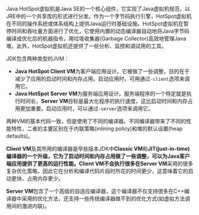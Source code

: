 Java HotSpot虚拟机是Java SE的一个核心组件，它实现了Java虚拟机规范，以JRE中的一个共享库的形式进行分发。作为一个字节码执行引擎，HotSpot虚拟机在不同的操作系统或体系结构上提供Java运行时基础设施。HotSpot虚拟机在暂停时间和吞吐量方面进行了优化，它使用内置的动态编译器自动地将Java字节码编译成优化后的机器指令，用垃圾收集器(Garbage Collector)高效地管理Java堆。此外，HotSpot虚拟机还提供了一些分析、监控和调试用的工具。

JDK包含两种类型的JVM：
* **Java HotSpot Client VM**为客户端应用设计。它被做了一些调整，目的在于减少了应用的启动时间和内存占用。启动应用时，可用通过`-client`选项来调用它。
* **Java HotSpot Server VM**为服务端应用设计。服务端程序的一个特定就是执行时间长，**Server VM**目标是最大化程序的执行速度，这比启动时间和内存占用更加重要。启动应用时，可以通过`-server`选项来调用它。

两种VM的基本代码一致，但是使用了不同的编译器。不同编译器带来了不同的性能特性，二者的主要区别在于内联策略(inlining policy)和堆的默认设置(heap defaults)。

**Client VM**及其所用的编译器是早些版本JDK中**Classic VM**和**JIT(just-in-time)**编译器的一个升级，它为了启动时间和内存占用做了一些调整，可以为Java客户端应用提供了更高的运行性能。**Client VM**不会执行很多在**Server VM**采用的很多复杂优化策略，因此它在分析和编译代码片段时所花的时间更少，这意味着它的启动更快，占用内存更少。


**Server VM**包含了一个高级的自适应编译器，这个编译器不仅支持很多在C++编译器中采用的优化方法，还支持一些传统编译器做不到的优化方式(如虚拟方法调用间的激进内联)。